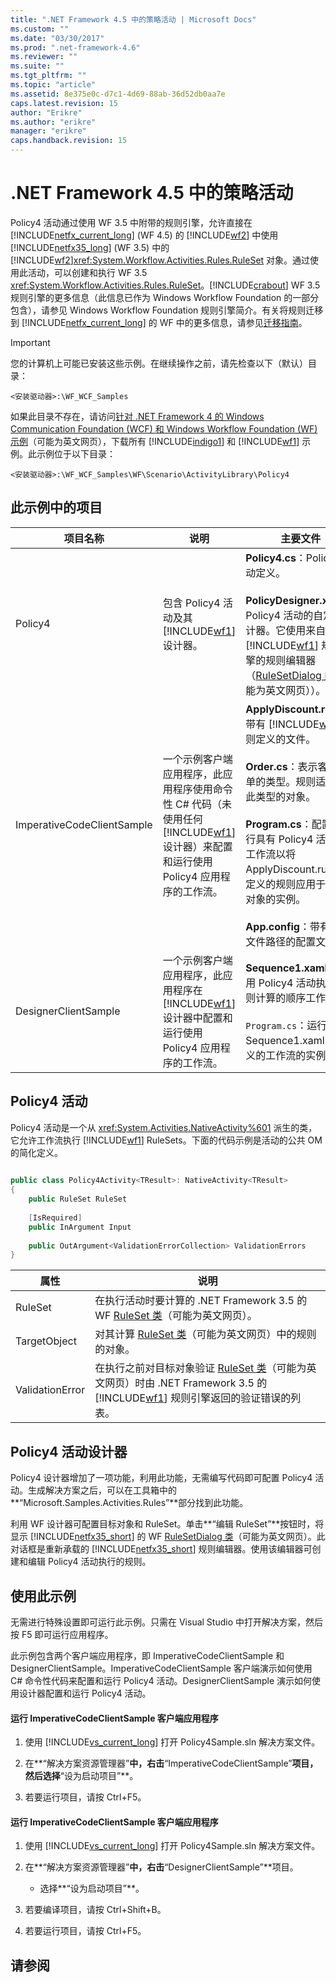 ```yaml
---
title: ".NET Framework 4.5 中的策略活动 | Microsoft Docs"
ms.custom: ""
ms.date: "03/30/2017"
ms.prod: ".net-framework-4.6"
ms.reviewer: ""
ms.suite: ""
ms.tgt_pltfrm: ""
ms.topic: "article"
ms.assetid: 8e375e0c-d7c1-4d69-88ab-36d52db0aa7e
caps.latest.revision: 15
author: "Erikre"
ms.author: "erikre"
manager: "erikre"
caps.handback.revision: 15
---
```

# .NET Framework 4.5 中的策略活动
Policy4 活动通过使用 WF 3.5 中附带的规则引擎，允许直接在 [!INCLUDE[netfx_current_long](../../../../includes/netfx-current-long-md.md)] \(WF 4.5\) 的 [!INCLUDE[wf2](../../../../includes/wf2-md.md)] 中使用 [!INCLUDE[netfx35_long](../../../../includes/netfx35-long-md.md)] \(WF 3.5\) 中的 [!INCLUDE[wf2](../../../../includes/wf2-md.md)]<xref:System.Workflow.Activities.Rules.RuleSet> 对象。通过使用此活动，可以创建和执行 WF 3.5 <xref:System.Workflow.Activities.Rules.RuleSet>。[!INCLUDE[crabout](../../../../includes/crabout-md.md)] WF 3.5 规则引擎的更多信息（此信息已作为 Windows Workflow Foundation 的一部分包含），请参见 Windows Workflow Foundation 规则引擎简介。有关将规则迁移到 [!INCLUDE[netfx_current_long](../../../../includes/netfx-current-long-md.md)] 的 WF 中的更多信息，请参见[迁移指南](../../../../docs/framework/windows-workflow-foundation//migration-guidance.md)。  
  
> [!IMPORTANT]
>  您的计算机上可能已安装这些示例。在继续操作之前，请先检查以下（默认）目录：  
>   
>  `<安装驱动器>:\WF_WCF_Samples`  
>   
>  如果此目录不存在，请访问[针对 .NET Framework 4 的 Windows Communication Foundation \(WCF\) 和 Windows Workflow Foundation \(WF\) 示例](http://go.microsoft.com/fwlink/?LinkId=150780)（可能为英文网页），下载所有 [!INCLUDE[indigo1](../../../../includes/indigo1-md.md)] 和 [!INCLUDE[wf1](../../../../includes/wf1-md.md)] 示例。此示例位于以下目录：  
>   
>  `<安装驱动器>:\WF_WCF_Samples\WF\Scenario\ActivityLibrary\Policy4`  
  
## 此示例中的项目  
  
|项目名称|说明|主要文件|  
|----------|--------|----------|  
|Policy4|包含 Policy4 活动及其 [!INCLUDE[wf1](../../../../includes/wf1-md.md)] 设计器。|**Policy4.cs**：Policy4 活动定义。<br /><br /> **PolicyDesigner.xaml**：Policy4 活动的自定义设计器。它使用来自 [!INCLUDE[wf1](../../../../includes/wf1-md.md)] 规则引擎的规则编辑器（[RuleSetDialog 类](http://go.microsoft.com/fwlink/?LinkId=150378)（可能为英文网页））。|  
|ImperativeCodeClientSample|一个示例客户端应用程序，此应用程序使用命令性 C\# 代码（未使用任何 [!INCLUDE[wf1](../../../../includes/wf1-md.md)] 设计器）来配置和运行使用 Policy4 应用程序的工作流。|**ApplyDiscount.rules**：带有 [!INCLUDE[wf1](../../../../includes/wf1-md.md)] 规则定义的文件。<br /><br /> **Order.cs**：表示客户订单的类型。规则适用于此类型的对象。<br /><br /> **Program.cs**：配置和运行具有 Policy4 活动的工作流以将 ApplyDiscount.rules 中定义的规则应用于 Order 对象的实例。<br /><br /> **App.config**：带有规则文件路径的配置文件。|  
|DesignerClientSample|一个示例客户端应用程序，此应用程序在 [!INCLUDE[wf1](../../../../includes/wf1-md.md)] 设计器中配置和运行使用 Policy4 应用程序的工作流。|**Sequence1.xaml**：使用 Policy4 活动执行规则计算的顺序工作流。<br /><br /> `Program.cs`：运行 Sequence1.xaml 中定义的工作流的实例。|  
  
## Policy4 活动  
 Policy4 活动是一个从 <xref:System.Activities.NativeActivity%601> 派生的类，它允许工作流执行 [!INCLUDE[wf1](../../../../includes/wf1-md.md)] RuleSets。下面的代码示例是活动的公共 OM 的简化定义。  
  
```csharp  
  
public class Policy4Activity<TResult>: NativeActivity<TResult>  
{  
    public RuleSet RuleSet  
  
    [IsRequired]  
    public InArgument Input  
  
    public OutArgument<ValidationErrorCollection> ValidationErrors  
}  
```  
  
|属性|说明|  
|--------|--------|  
|RuleSet|在执行活动时要计算的 .NET Framework 3.5 的 WF [RuleSet 类](http://go.microsoft.com/fwlink/?LinkId=150379)（可能为英文网页）。|  
|TargetObject|对其计算 [RuleSet 类](http://go.microsoft.com/fwlink/?LinkId=150379)（可能为英文网页）中的规则的对象。|  
|ValidationError|在执行之前对目标对象验证 [RuleSet 类](http://go.microsoft.com/fwlink/?LinkId=150379)（可能为英文网页）时由 .NET Framework 3.5 的 [!INCLUDE[wf1](../../../../includes/wf1-md.md)] 规则引擎返回的验证错误的列表。|  
  
## Policy4 活动设计器  
 Policy4 设计器增加了一项功能，利用此功能，无需编写代码即可配置 Policy4 活动。生成解决方案之后，可以在工具箱中的**“Microsoft.Samples.Activities.Rules”**部分找到此功能。  
  
 利用 WF 设计器可配置目标对象和 RuleSet。单击**“编辑 RuleSet”**按钮时，将显示 [!INCLUDE[netfx35_short](../../../../includes/netfx35-short-md.md)] 的 WF [RuleSetDialog 类](http://go.microsoft.com/fwlink/?LinkId=150378)（可能为英文网页）。此对话框是重新承载的 [!INCLUDE[netfx35_short](../../../../includes/netfx35-short-md.md)] 规则编辑器。使用该编辑器可创建和编辑 Policy4 活动执行的规则。  
  
## 使用此示例  
 无需进行特殊设置即可运行此示例。只需在 Visual Studio 中打开解决方案，然后按 F5 即可运行应用程序。  
  
 此示例包含两个客户端应用程序，即 ImperativeCodeClientSample 和 DesignerClientSample。ImperativeCodeClientSample 客户端演示如何使用 C\# 命令性代码来配置和运行 Policy4 活动。DesignerClientSample 演示如何使用设计器配置和运行 Policy4 活动。  
  
#### 运行 ImperativeCodeClientSample 客户端应用程序  
  
1.  使用 [!INCLUDE[vs_current_long](../../../../includes/vs-current-long-md.md)] 打开 Policy4Sample.sln 解决方案文件。  
  
2.  在**“解决方案资源管理器”**中，右击**“ImperativeCodeClientSample”**项目，然后选择**“设为启动项目”**。  
  
3.  若要运行项目，请按 Ctrl\+F5。  
  
#### 运行 ImperativeCodeClientSample 客户端应用程序  
  
1.  使用 [!INCLUDE[vs_current_long](../../../../includes/vs-current-long-md.md)] 打开 Policy4Sample.sln 解决方案文件。  
  
2.  在**“解决方案资源管理器”**中，右击**“DesignerClientSample”**项目。  
  
    -   选择**“设为启动项目”**。  
  
3.  若要编译项目，请按 Ctrl\+Shift\+B。  
  
4.  若要运行项目，请按 Ctrl\+F5。  
  
## 请参阅